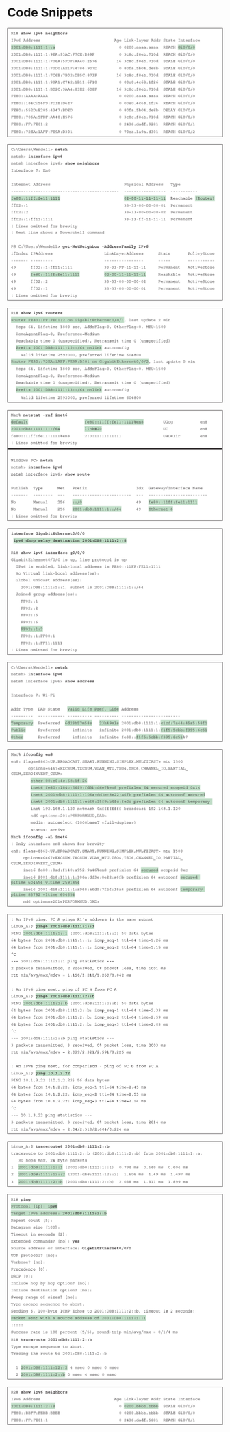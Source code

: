 # Code Snippets

[![Images](images/vol1_f0701-01.jpg)](vol1_ch28.xhtml#f0701-01a)

[![Images](images/vol1_f0701-02.jpg)](vol1_ch28.xhtml#f0701-02a)

[![Images](images/vol1_f0703-01.jpg)](vol1_ch28.xhtml#f0703-01a)

[![Images](images/vol1_f0704-01.jpg)](vol1_ch28.xhtml#f0704-01a)

[![Images](images/vol1_f0709-01.jpg)](vol1_ch28.xhtml#f0709-01a)

[![Images](images/vol1_f0714-01.jpg)](vol1_ch28.xhtml#f0714-01a)

[![Images](images/vol1_f0715-01.jpg)](vol1_ch28.xhtml#f0715-01a)

[![Images](images/vol1_f0717-01.jpg)](vol1_ch28.xhtml#f0717-01a)

[![Images](images/vol1_f0717-02.jpg)](vol1_ch28.xhtml#f0717-02a)

[![Images](images/vol1_f0718-01.jpg)](vol1_ch28.xhtml#f0718-01a)

[![Images](images/vol1_f0719-01.jpg)](vol1_ch28.xhtml#f0719-01a)